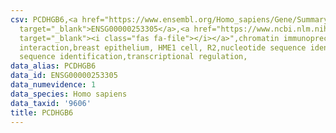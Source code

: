 ```yaml
---
csv: PCDHGB6,<a href="https://www.ensembl.org/Homo_sapiens/Gene/Summary?db=core;g=ENSG00000253305"
  target="_blank">ENSG00000253305</a>,<a href="https://www.ncbi.nlm.nih.gov/pubmed/22863008"
  target="_blank"><i class="fas fa-file"></i></a>",chromatin immunoprecipitation assay,direct
  interaction,breast epithelium, HME1 cell, R2,nucleotide sequence identification,nucleotide
  sequence identification,transcriptional regulation,
data_alias: PCDHGB6
data_id: ENSG00000253305
data_numevidence: 1
data_species: Homo sapiens
data_taxid: '9606'
title: PCDHGB6
---
```


